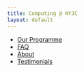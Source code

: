 ```yaml
---
title: Computing @ NYJC
layout: default
---
```


- [Our Programme](/our-programme.html)
- [FAQ](/faq.html)
- [About](/about.html)
- [Testimonials](/testimonials.html)
